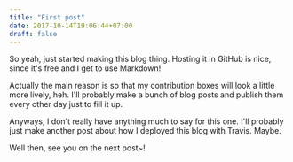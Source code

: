 ```yaml
---
title: "First post"
date: 2017-10-14T19:06:44+07:00
draft: false
---
```


So yeah, just started making this blog thing. Hosting it in GitHub is nice, since it's free and I get to use Markdown!

Actually the main reason is so that my contribution boxes will look a little more lively, heh. I'll probably make a bunch of blog posts and publish them every other day just to fill it up.

Anyways, I don't really have anything much to say for this one. I'll probably just make another post about how I deployed this blog with Travis. Maybe.

Well then, see you on the next post~!
